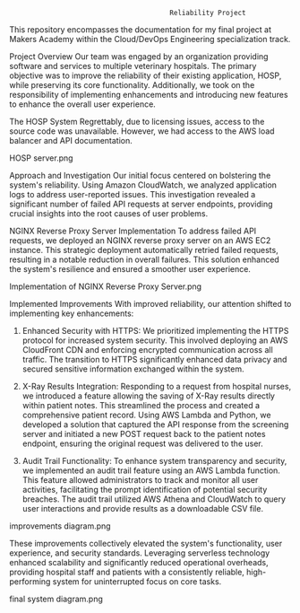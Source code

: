                                             Reliability Project
This repository encompasses the documentation for my final project at Makers Academy within the Cloud/DevOps Engineering specialization track.

Project Overview 
Our team was engaged by an organization providing software and services to multiple veterinary hospitals. The primary objective was to improve the reliability of their existing application, HOSP, while preserving its core functionality. Additionally, we took on the responsibility of implementing enhancements and introducing new features to enhance the overall user experience.

The HOSP System Regrettably, due to licensing issues, access to the source code was unavailable. However, we had access to the AWS load balancer and API documentation.

HOSP server.png

Approach and Investigation 
Our initial focus centered on bolstering the system's reliability. Using Amazon CloudWatch, we analyzed application logs to address user-reported issues. This investigation revealed a significant number of failed API requests at server endpoints, providing crucial insights into the root causes of user problems.

NGINX Reverse Proxy Server Implementation 
To address failed API requests, we deployed an NGINX reverse proxy server on an AWS EC2 instance. This strategic deployment automatically retried failed requests, resulting in a notable reduction in overall failures. This solution enhanced the system's resilience and ensured a smoother user experience.


Implementation of NGINX Reverse Proxy Server.png

Implemented Improvements 
With improved reliability, our attention shifted to implementing key enhancements:

1. Enhanced Security with HTTPS: We prioritized implementing the HTTPS protocol for increased system security. This involved deploying an AWS CloudFront CDN and enforcing encrypted communication across all traffic. The transition to HTTPS significantly enhanced data privacy and secured sensitive information exchanged within the system.

2. X-Ray Results Integration: Responding to a request from hospital nurses, we introduced a feature allowing the saving of X-Ray results directly within patient notes. This streamlined the process and created a comprehensive patient record. Using AWS Lambda and Python, we developed a solution that captured the API response from the screening server and initiated a new POST request back to the patient notes endpoint, ensuring the original request was delivered to the user.

3. Audit Trail Functionality: To enhance system transparency and security, we implemented an audit trail feature using an AWS Lambda function. This feature allowed administrators to track and monitor all user activities, facilitating the prompt identification of potential security breaches. The audit trail utilized AWS Athena and CloudWatch to query user interactions and provide results as a downloadable CSV file.

improvements diagram.png

These improvements collectively elevated the system's functionality, user experience, and security standards. Leveraging serverless technology enhanced scalability and significantly reduced operational overheads, providing hospital staff and patients with a consistently reliable, high-performing system for uninterrupted focus on core tasks.

final system diagram.png